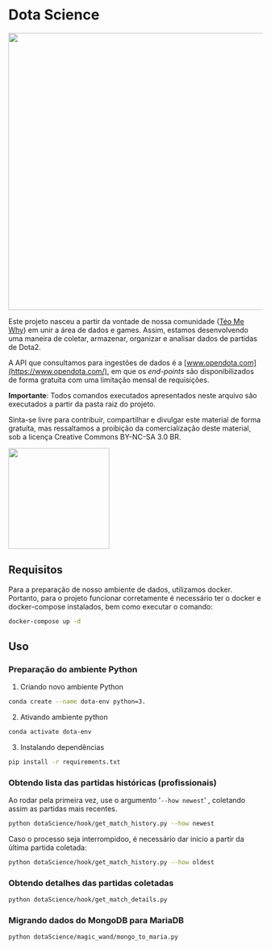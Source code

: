 # Dota Science

<img src="https://i.ibb.co/KbmHPsP/dota-Science-banner-01.jpg" alt="" width="550">

Este projeto nasceu a partir da vontade de nossa comunidade ([Téo Me Why](https://www.twitch.tv/teomewhy)) em unir a área de dados e games. Assim, estamos desenvolvendo uma maneira de coletar, armazenar, organizar e analisar dados de partidas de Dota2.

A API que consultamos para ingestões de dados é a [www.opendota.com](https://www.opendota.com/), em que os _end-points_ são disponibilizados de forma gratuita com uma limitação mensal de requisições.

**Importante**:
Todos comandos executados apresentados neste arquivo são executados a partir da pasta raiz do projeto.

Sinta-se livre para contribuir, compartilhar e divulgar este material de forma gratuíta, mas ressaltamos a proibição da comercialização deste material, sob a licença Creative Commons BY-NC-SA 3.0 BR.

<img src="https://mirrors.creativecommons.org/presskit/buttons/88x31/png/by-nc-sa.png" alt="" width="200">

## Requisitos

Para a preparação de nosso ambiente de dados, utilizamos docker. Portanto, para o projeto funcionar corretamente é necessário ter o docker e docker-compose instalados, bem como executar o comando:
```bash
docker-compose up -d
```

## Uso

### Preparação do ambiente Python

1. Criando novo ambiente Python

```sh
conda create --name dota-env python=3.
```

2. Ativando ambiente python

```sh
conda activate dota-env
```

3. Instalando dependências

```sh
pip install -r requirements.txt
```

### Obtendo lista das partidas históricas (profissionais)

Ao rodar pela primeira vez, use o argumento '```--how newest```' , coletando assim as partidas mais recentes.

```bash
python dotaScience/hook/get_match_history.py --how newest
```

Caso o processo seja interrompidoo, é necessário dar inicio a partir da última partida coletada:

```bash
python dotaScience/hook/get_match_history.py --how oldest
```

### Obtendo detalhes das partidas coletadas

```bash
python dotaScience/hook/get_match_details.py
```

### Migrando dados do MongoDB para MariaDB

```bash
python dotaScience/magic_wand/mongo_to_maria.py
```